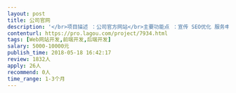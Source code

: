 ```yaml
---                
layout: post       
title: 公司官网           
description: '</br>项目描述 ：公司官方网站</br>主要功能点 ：宣传 SEO优化 服务申请</br>可参考产品 ：</br>http://www.teddymobile.cn/</br>http://haoma.sogou.com/rz/</br>http://dian.360.cn/</br>人员要求：靠谱能干。</br>'     
contenturl: https://pro.lagou.com/project/7934.html      
tags: [Web网站开发,前端开发,后端开发]            
salary: 5000-10000元          
publish_time: 2018-05-18 16:42:17         
review: 1832人                   
apply: 26人                   
recommend: 0人                   
time_range: 1-3个月              
---                 
```

